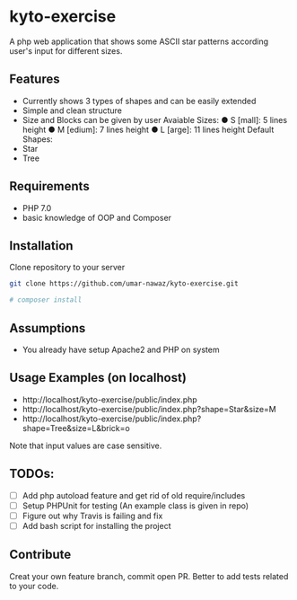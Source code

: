 # kyto-exercise
A php web application that shows some ASCII star patterns according user's input for different sizes.  

## Features

- Currently shows 3 types of shapes and can be easily extended
- Simple and clean structure
- Size and Blocks can be given by user 
Avaiable Sizes:
● S ​[mall]: 5 lines height
● M ​[edium]: 7 lines height
● L ​[arge]: 11 lines height
Default Shapes:
- Star
- Tree

## Requirements

- PHP 7.0
- basic knowledge of OOP and Composer

## Installation

Clone repository to your server
```sh
git clone https://github.com/umar-nawaz/kyto-exercise.git

# composer install  

```

## Assumptions

- You already have setup Apache2 and PHP on system


## Usage Examples (on localhost)

- http://localhost/kyto-exercise/public/index.php
- http://localhost/kyto-exercise/public/index.php?shape=Star&size=M
- http://localhost/kyto-exercise/public/index.php?shape=Tree&size=L&brick=o

Note that input values are case sensitive. 

## TODOs:
- [ ] Add php autoload feature and get rid of old require/includes
- [ ] Setup PHPUnit for testing (An example class is given in repo)
- [ ] Figure out why Travis is failing and fix
- [ ] Add bash script for installing the project 

## Contribute

Creat your own feature branch, commit open PR. Better to add tests related to your code.
 